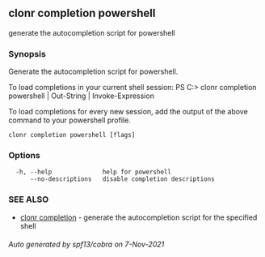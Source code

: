 ## clonr completion powershell

generate the autocompletion script for powershell

### Synopsis


Generate the autocompletion script for powershell.

To load completions in your current shell session:
PS C:\> clonr completion powershell | Out-String | Invoke-Expression

To load completions for every new session, add the output of the above command
to your powershell profile.


```
clonr completion powershell [flags]
```

### Options

```
  -h, --help              help for powershell
      --no-descriptions   disable completion descriptions
```

### SEE ALSO

* [clonr completion](clonr_completion.md)	 - generate the autocompletion script for the specified shell

###### Auto generated by spf13/cobra on 7-Nov-2021
